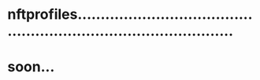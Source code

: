 # nftprofiles.......................................................................................
# soon...
